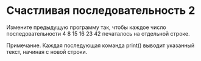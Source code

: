 # Счастливая последовательность 2

Измените предыдущую программу так, чтобы каждое число последовательности 4 8 15 16 23 42 печаталось на отдельной строке.

Примечание. Каждая последующая команда print() выводит указанный текст, начиная с новой строки.